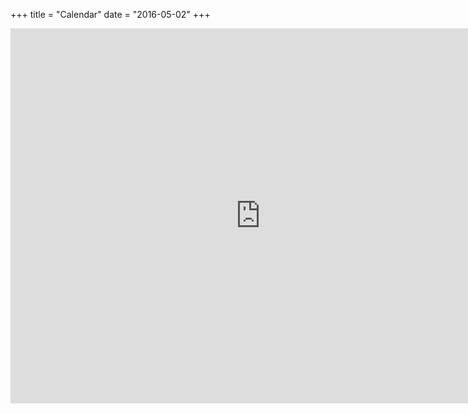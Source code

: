 +++
title = "Calendar"
date = "2016-05-02"
+++

<iframe src="https://calendar.google.com/calendar/embed?height=600&amp;wkst=1&amp;bgcolor=%23FFFFFF&amp;src=mjo3kqmmdptp6akuq8inaosqgo%40group.calendar.google.com&amp;color=%238C500B&amp;ctz=Europe%2FLondon" style="border-width:0" width="800" height="600" frameborder="0" scrolling="no"></iframe>
